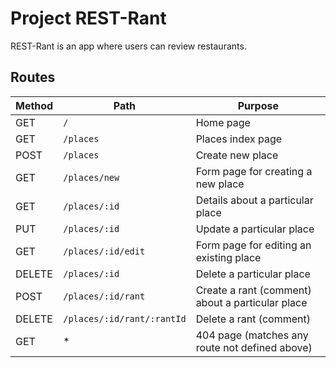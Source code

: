 # Project REST-Rant

REST-Rant is an app where users can review restaurants.

## Routes

| Method | Path | Purpose |
| ------ | ---- | --------|
| GET | `/` | Home page |
| GET | `/places` | Places index page |
| POST| `/places` | Create new place |
| GET | `/places/new` | Form page for creating a new place |
| GET | `/places/:id` | Details about a particular place|
| PUT | `/places/:id` | Update a particular place|
| GET | `/places/:id/edit` | Form page for editing an existing place |
| DELETE | `/places/:id` | Delete a particular place |
| POST | `/places/:id/rant` |Create a rant (comment) about a particular place |
| DELETE | `/places/:id/rant/:rantId` | Delete a rant (comment) |
|GET | * | 404 page (matches any route not defined above) |